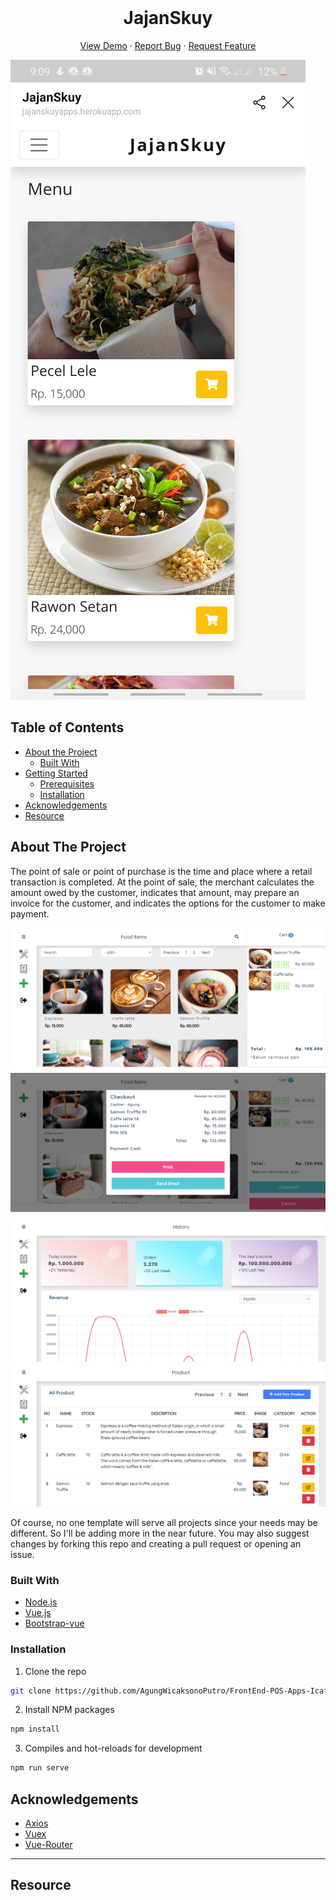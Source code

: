 <br />
<p align="center">
  <h1 align="center">JajanSkuy</h1>

  <p align="center">
    <a href="https://jajanskuyapp.herokuapp.com/">View Demo</a>
    ·
    <a href="https://github.com/AgungWicaksonoPutro/jajanSkuy/issues">Report Bug</a>
    ·
    <a href="https://github.com/AgungWicaksonoPutro/jajanSkuy/issues">Request Feature</a>
  </p>
</p>

![Image Banner](https://github.com/AgungWicaksonoPutro/jajanSkuy/blob/main/img/Screenshot_20210101-210915_LINE.jpg)

## Table of Contents

- [About the Project](#about-the-project)
  - [Built With](#built-with)
- [Getting Started](#getting-started)
  - [Prerequisites](#prerequisites)
  - [Installation](#installation)
- [Acknowledgements](#acknowledgements)
- [Resource](#Resource)

<!-- ABOUT THE PROJECT -->

## About The Project

The point of sale or point of purchase is the time and place where a retail transaction is completed. At the point of sale, the merchant calculates the amount owed by the customer, indicates that amount, may prepare an invoice for the customer, and indicates the options for the customer to make payment.

![Image Banner](https://github.com/AgungWicaksonoPutro/FrontEnd-POS-Apps-Icafe/blob/master/icafe.png)
![Image Banner](https://github.com/AgungWicaksonoPutro/FrontEnd-POS-Apps-Icafe/blob/master/icafe1.png)
![Image Banner](https://github.com/AgungWicaksonoPutro/FrontEnd-POS-Apps-Icafe/blob/master/icafe3.png)
![Image Banner](https://github.com/AgungWicaksonoPutro/FrontEnd-POS-Apps-Icafe/blob/master/icafe4.png)

Of course, no one template will serve all projects since your needs may be different. So I'll be adding more in the near future. You may also suggest changes by forking this repo and creating a pull request or opening an issue.

### Built With

- [Node.js](https://nodejs.org/en/)
- [Vue.js](https://docs.vuejs.id/)
- [Bootstrap-vue](https://bootstrap-vue.org/)

### Installation

1. Clone the repo

```sh
git clone https://github.com/AgungWicaksonoPutro/FrontEnd-POS-Apps-Icafe.git
```

2. Install NPM packages

```sh
npm install
```

3. Compiles and hot-reloads for development
```sh
npm run serve
```

<!-- ACKNOWLEDGEMENTS -->

## Acknowledgements

- [Axios](https://www.npmjs.com/package/axios)
- [Vuex](https://vuex.vuejs.org/)
- [Vue-Router](https://router.vuejs.org/)

---

## Resource
